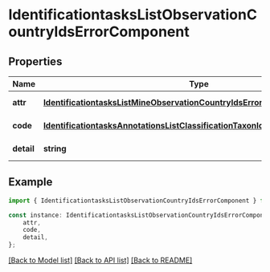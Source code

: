 # IdentificationtasksListObservationCountryIdsErrorComponent


## Properties

Name | Type | Description | Notes
------------ | ------------- | ------------- | -------------
**attr** | [**IdentificationtasksListMineObservationCountryIdsErrorComponentAttr**](IdentificationtasksListMineObservationCountryIdsErrorComponentAttr.md) |  | [default to undefined]
**code** | [**IdentificationtasksAnnotationsListClassificationTaxonIdsErrorComponentCode**](IdentificationtasksAnnotationsListClassificationTaxonIdsErrorComponentCode.md) |  | [default to undefined]
**detail** | **string** |  | [default to undefined]

## Example

```typescript
import { IdentificationtasksListObservationCountryIdsErrorComponent } from 'mosquito-alert';

const instance: IdentificationtasksListObservationCountryIdsErrorComponent = {
    attr,
    code,
    detail,
};
```

[[Back to Model list]](../README.md#documentation-for-models) [[Back to API list]](../README.md#documentation-for-api-endpoints) [[Back to README]](../README.md)

